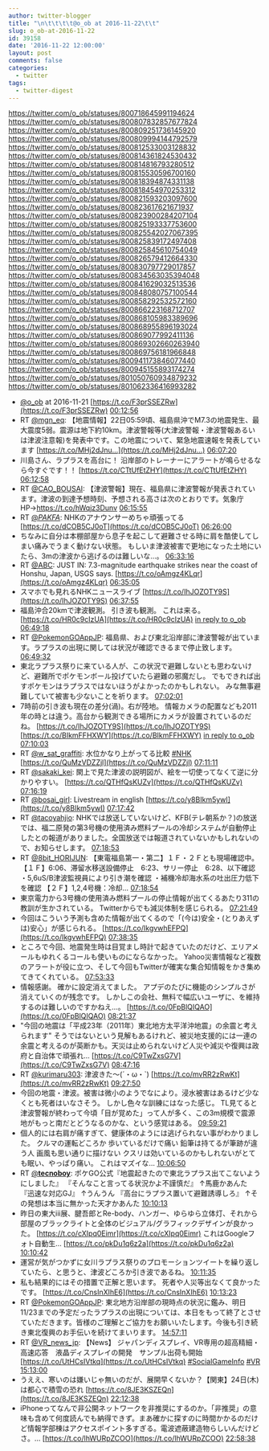 ```yaml
---
author: twitter-blogger
title: "\n\t\t\t\t@o_ob at 2016-11-22\t\t"
slug: o_ob-at-2016-11-22
id: 39158
date: '2016-11-22 12:00:00'
layout: post
comments: false
categories:
  - twitter
tags:
  - twitter-digest
---
```


https://twitter.com/o_ob/statuses/800718645991194624 https://twitter.com/o_ob/statuses/800807832857677824 https://twitter.com/o_ob/statuses/800809251736145920 https://twitter.com/o_ob/statuses/800809994144792579 https://twitter.com/o_ob/statuses/800812533003128832 https://twitter.com/o_ob/statuses/800814361824530432 https://twitter.com/o_ob/statuses/800814816793280512 https://twitter.com/o_ob/statuses/800815530596700160 https://twitter.com/o_ob/statuses/800818394874331138 https://twitter.com/o_ob/statuses/800818454970253312 https://twitter.com/o_ob/statuses/800821593203097600 https://twitter.com/o_ob/statuses/800823617621671937 https://twitter.com/o_ob/statuses/800823900284207104 https://twitter.com/o_ob/statuses/800825193337753600 https://twitter.com/o_ob/statuses/800825542027067395 https://twitter.com/o_ob/statuses/800825839172497408 https://twitter.com/o_ob/statuses/800825845610754049 https://twitter.com/o_ob/statuses/800826579412664330 https://twitter.com/o_ob/statuses/800830797729017857 https://twitter.com/o_ob/statuses/800834563035394048 https://twitter.com/o_ob/statuses/800841629032513536 https://twitter.com/o_ob/statuses/800848080757100544 https://twitter.com/o_ob/statuses/800858292532572160 https://twitter.com/o_ob/statuses/800866223168712707 https://twitter.com/o_ob/statuses/800868105983389696 https://twitter.com/o_ob/statuses/800868955896193024 https://twitter.com/o_ob/statuses/800869077992411136 https://twitter.com/o_ob/statuses/800869302660263940 https://twitter.com/o_ob/statuses/800869756181966848 https://twitter.com/o_ob/statuses/800941173846077440 https://twitter.com/o_ob/statuses/800945155893174274 https://twitter.com/o_ob/statuses/801050760934879232 https://twitter.com/o_ob/statuses/801062336416993282  

*   [@o_ob](https://twitter.com/o_ob) at 2016-11-21 [https://t.co/F3prSSEZRw](https://t.co/F3prSSEZRw) [00:12:56](https://twitter.com/o_ob/statuses/800718645991194624)
*   RT [@mgn_eq](https://twitter.com/mgn_eq): 【地震情報】22日05:59頃、福島県沖でM7.3の地震発生、最大震度5弱。震源は地下約10km。津波警報等(大津波警報・津波警報あるいは津波注意報)を発表中です。この地震について、緊急地震速報を発表しています [https://t.co/MHj2dJnu…](https://t.co/MHj2dJnu…) [06:07:20](https://twitter.com/o_ob/statuses/800807832857677824)
*   川島さん、ラプラスを高台に！ 沿岸部のトレーナーにアラートが鳴らせるなら今すぐです！！ [https://t.co/CTtUfEtZHY](https://t.co/CTtUfEtZHY) [06:12:58](https://twitter.com/o_ob/statuses/800809251736145920)
*   RT [@CAO_BOUSAI](https://twitter.com/CAO_BOUSAI): 【津波警報】現在、福島県に津波警報が発表されています。津波の到達予想時刻、予想される高さは次のとおりです。気象庁HP→https://t.co/hWqjz3Dunv [06:15:55](https://twitter.com/o_ob/statuses/800809994144792579)
*   RT [@_PAKFA_](https://twitter.com/_PAKFA_): NHKのアナウンサーめちゃ頑張ってる [https://t.co/dCOB5CJ0oT](https://t.co/dCOB5CJ0oT) [06:26:00](https://twitter.com/o_ob/statuses/800812533003128832)
*   ちなみに自分は本棚部屋から息子を起こして避難させる時に肩を酷使してしまい痛みでうまく動けない状態。 もしいま津波被害で更地になった土地にいたら、3mの津波から逃げるのは難しいな...。 [06:33:16](https://twitter.com/o_ob/statuses/800814361824530432)
*   RT [@ABC](https://twitter.com/ABC): JUST IN: 7.3-magnitude earthquake strikes near the coast of Honshu, Japan, USGS says. [https://t.co/oAmgz4KLqr](https://t.co/oAmgz4KLqr) [06:35:05](https://twitter.com/o_ob/statuses/800814816793280512)
*   スマホでも見れるNHKニュースライブ [https://t.co/IhJOZOTY9S](https://t.co/IhJOZOTY9S) [06:37:55](https://twitter.com/o_ob/statuses/800815530596700160)
*   福島沖合20kmで津波観測。 引き波も観測。 これは来る。 [https://t.co/HR0c9cIzUA](https://t.co/HR0c9cIzUA) [in reply to o_ob](https://twitter.com/o_ob/statuses/800815530596700160) [06:49:18](https://twitter.com/o_ob/statuses/800818394874331138)
*   RT [@PokemonGOAppJP](https://twitter.com/PokemonGOAppJP): 福島県、および東北沿岸部に津波警報が出ています。ラプラスの出現に関しては状況が確認できるまで停止致します。 [06:49:32](https://twitter.com/o_ob/statuses/800818454970253312)
*   東北ラプラス祭りに来ている人が、この状況で避難しないとも思わないけど、避難所でポケモンボール投げていたら避難の邪魔だし。 でもできれば出すポケモンはラプラスではないほうがよかったのかもしれない。 みな無事避難していて被害も少ないことを祈ります。 [07:02:01](https://twitter.com/o_ob/statuses/800821593203097600)
*   7時前の引き波も現在の差分(渦)。右が陸地。 情報カメラの配置なども2011年の時とは違う。高台から観測できる場所にカメラが設置されているのだね。 [https://t.co/IhJOZOTY9S](https://t.co/IhJOZOTY9S) [https://t.co/BIkmFFHXWY](https://t.co/BIkmFFHXWY) [in reply to o_ob](https://twitter.com/o_ob/statuses/800818394874331138) [07:10:03](https://twitter.com/o_ob/statuses/800823617621671937)
*   RT [@w_sat_graffiti](https://twitter.com/w_sat_graffiti): 水位かなり上がってる比較 [#NHK](https://twitter.com/search?q=%23NHK&src=hash) [https://t.co/QuMzVDZZjl](https://t.co/QuMzVDZZjl) [07:11:11](https://twitter.com/o_ob/statuses/800823900284207104)
*   RT [@sakaki_kei](https://twitter.com/sakaki_kei): 閖上で見た津波の説明図が、絵を一切使ってなくて逆に分かりやすい。 [https://t.co/QTHfQsKUZv](https://t.co/QTHfQsKUZv) [07:16:19](https://twitter.com/o_ob/statuses/800825193337753600)
*   RT [@bosai_girl](https://twitter.com/bosai_girl): Livestream in english [https://t.co/y8BIkm5ywI](https://t.co/y8BIkm5ywI) [07:17:42](https://twitter.com/o_ob/statuses/800825542027067395)
*   RT [@tacoyahjio](https://twitter.com/tacoyahjio): NHKでは放送していないけど、KFB(テレ朝系か？)の放送では、福二原発の第3号機の使用済み燃料プールの冷却システムが自動停止したとの報道がありました。全国放送では報道されていないかもしれないので、お知らせします。 [07:18:53](https://twitter.com/o_ob/statuses/800825839172497408)
*   RT [@8bit_HORIJUN](https://twitter.com/8bit_HORIJUN): 【東電福島第一・第二】１Ｆ・２Ｆとも現場確認中。 【１Ｆ】6:06、滞留水移送設備停止　6:23、サリー停止　6:28、以下確認 ・5,6uS/B津波監視員により引き潮を確認 ・補機冷却海水系の吐出圧力低下を確認 【２Ｆ】1,2,4号機：冷却… [07:18:54](https://twitter.com/o_ob/statuses/800825845610754049)
*   東京電力から3号機の使用済み燃料プールの停止情報が出てくるあたり311の教訓が生かされている。 Twitterからでも減災体制を感じられる。 [07:21:49](https://twitter.com/o_ob/statuses/800826579412664330)
*   今回はこういう予測も含めた情報が出てくるので「(今は)安全・(とりあえずは)安心」が感じられる。 [https://t.co/IkgvwhEFPQ](https://t.co/IkgvwhEFPQ) [07:38:35](https://twitter.com/o_ob/statuses/800830797729017857)
*   ところで今回、地震発生時は目覚まし時計で起きていたのだけど、エリアメールもゆれくるコールも使いものにならなかった。 Yahoo災害情報など複数のアラートが役に立つ、そして今回もTwitterが確実な集合知情報をかき集めてきてくれている。 [07:53:33](https://twitter.com/o_ob/statuses/800834563035394048)
*   情報感謝。 確かに設定消えてました。 アプデのたびに機能のシンプルさが消えていくのが残念です。 しかしこの会社、無料で幅広いユーザに、を維持するのは難しいのですかねえ...。 [https://t.co/0FpBlQIQAO](https://t.co/0FpBlQIQAO) [08:21:37](https://twitter.com/o_ob/statuses/800841629032513536)
*   "今回の地震は「平成23年（2011年）東北地方太平洋沖地震」の余震と考えられます" そうではないという見解もあるけれど、被災地支援的には一連の余震と考えるのが英断かも。天災は止められないけど人災や減災や復興は政府と自治体で頑張れ… [https://t.co/C9TwZxsG7V](https://t.co/C9TwZxsG7V) [08:47:16](https://twitter.com/o_ob/statuses/800848080757100544)
*   RT [@kurimaru303](https://twitter.com/kurimaru303): 津波きた～(´・ω・`) [https://t.co/mvRR2zRwKt](https://t.co/mvRR2zRwKt) [09:27:50](https://twitter.com/o_ob/statuses/800858292532572160)
*   今回の地震・津波。被害は微小のようでなにより。浸水被害はあるけど少なくとも死者はいなさそう。 しかし色々な訓練にはなった感じ。 TL見てると津波警報が終わって今頃「目が覚めた」って人が多く、この3m規模で震源地がもっと南だとどうなるのかな、という感覚はある。 [09:59:21](https://twitter.com/o_ob/statuses/800866223168712707)
*   個人的には右肩が痛すぎて、健康体のようには逃げられない事がわかりました。 クルマの運転どころか 歩いているだけで痛い 鉛筆は持てるが筆跡が違う人 画風も思い通りに描けない クスリは効いているのかもしれないがとても眠い、やっぱり痛い。 これはマズイな... [10:06:50](https://twitter.com/o_ob/statuses/800868105983389696)
*   RT [@__tecnoboy__](https://twitter.com/__tecnoboy__): ポケGO公式『地震起きたので東北ラプラス出てこないようにしました』 『そんなこと言ってる状況かよ不謹慎だ』 ↑馬鹿かあんた 『迅速な対応GJ』 ↑うんうん 『高台にラプラス置いて避難誘導しろ』 ↑その発想は本当に無かった天才かあんた [10:10:13](https://twitter.com/o_ob/statuses/800868955896193024)
*   昨日の東大iii展、腱吾郎とRe-body、ハンガー、ゆらゆら立体灯、それから部屋のブラックライトと全体のビジュアル/グラフィックデザインが良かった。 [https://t.co/cXIpq0Eimr](https://t.co/cXIpq0Eimr) これはGoogleフォト自動生… [https://t.co/pkDu1q6z2a](https://t.co/pkDu1q6z2a) [10:10:42](https://twitter.com/o_ob/statuses/800869077992411136)
*   運営が気がつかずに女川ラプラス祭りのプロモーションツイートを繰り返していたら、と思うと、津波どころか引き波であるね。 [10:11:35](https://twitter.com/o_ob/statuses/800869302660263940)
*   私も結果的にはその措置で正解と思います。 死者や人災等出なくて良かったです。 [https://t.co/CnsInXIhE6](https://t.co/CnsInXIhE6) [10:13:23](https://twitter.com/o_ob/statuses/800869756181966848)
*   RT [@PokemonGOAppJP](https://twitter.com/PokemonGOAppJP): 東北地方沿岸部の現時点の状況に鑑み、明日11/23までの予定だったラプラスの出現については、本日をもって終了とさせていただきます。皆様のご理解とご協力をお願いいたします。今後も引き続き東北復興のお手伝いを続けてまいります。 [14:57:11](https://twitter.com/o_ob/statuses/800941173846077440)
*   RT [@VR_news_jp](https://twitter.com/VR_news_jp): 【News】 ジャパンディスプレイ、VR専用の超高精細・高速応答　液晶ディスプレイの開発　サンプル出荷も開始 [https://t.co/UtHCsIVtkq](https://t.co/UtHCsIVtkq) [#SocialGameInfo](https://twitter.com/search?q=%23SocialGameInfo&src=hash) [#VR](https://twitter.com/search?q=%23VR&src=hash) [15:13:00](https://twitter.com/o_ob/statuses/800945155893174274)
*   うええ、寒いのは嫌いじゃ無いのだが、展開早くないか？【関東】24日(木)は都心で積雪の恐れ [https://t.co/8JE3KSZEQn](https://t.co/8JE3KSZEQn) [22:12:38](https://twitter.com/o_ob/statuses/801050760934879232)
*   iPhoneってなんで非公開ネットワークを非推奨にするのか。「非推奨」の意味も含めて何度読んでも納得できず。まあ確かに探すのに時間かかるのだけど情報学部棟はアクセスポイント多すぎる。電波遮蔽建造物らしいんだけどさ。… [https://t.co/lhWURpZCOO](https://t.co/lhWURpZCOO) [22:58:38](https://twitter.com/o_ob/statuses/801062336416993282)